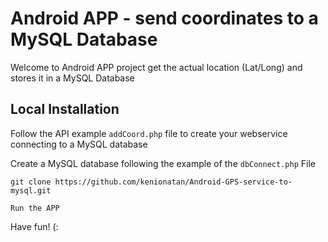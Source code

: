 # Android APP - send coordinates to a MySQL Database

Welcome to Android APP project get the actual location (Lat/Long)
and stores it in a MySQL Database

## Local Installation

Follow the API example `addCoord.php` file to create your webservice connecting to a MySQL database

Create a MySQL database following the example of the `dbConnect.php` File

`git clone https://github.com/kenionatan/Android-GPS-service-to-mysql.git`

`Run the APP`

Have fun! (:
